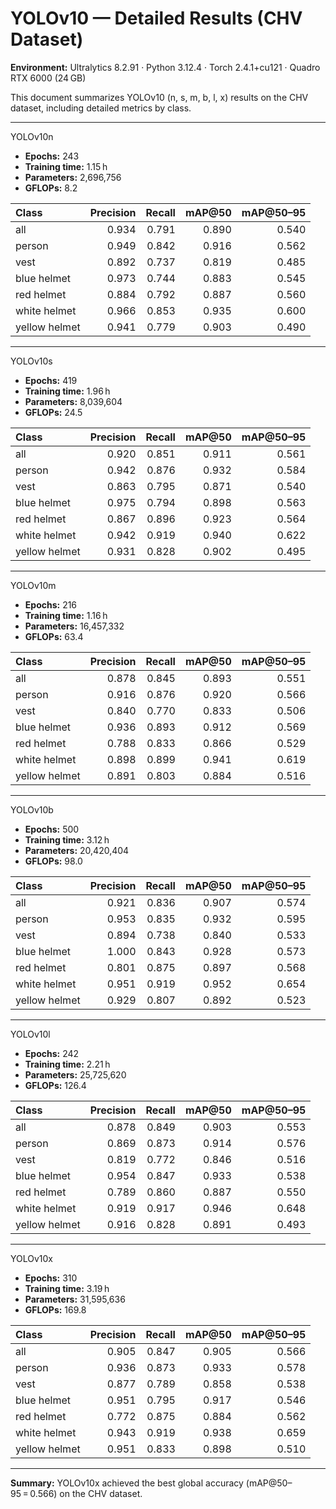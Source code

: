 # YOLOv10 — Detailed Results (CHV Dataset)

**Environment:** Ultralytics 8.2.91 · Python 3.12.4 · Torch 2.4.1+cu121 · Quadro RTX 6000 (24 GB)

This document summarizes YOLOv10 (n, s, m, b, l, x) results on the CHV dataset, including detailed metrics by class.

---

 YOLOv10n
- **Epochs:** 243  
- **Training time:** 1.15 h  
- **Parameters:** 2,696,756  
- **GFLOPs:** 8.2  

| Class | Precision | Recall | mAP@50 | mAP@50–95 |
|:------|-----------:|-------:|-------:|-----------:|
| all | 0.934 | 0.791 | 0.890 | 0.540 |
| person | 0.949 | 0.842 | 0.916 | 0.562 |
| vest | 0.892 | 0.737 | 0.819 | 0.485 |
| blue helmet | 0.973 | 0.744 | 0.883 | 0.545 |
| red helmet | 0.884 | 0.792 | 0.887 | 0.560 |
| white helmet | 0.966 | 0.853 | 0.935 | 0.600 |
| yellow helmet | 0.941 | 0.779 | 0.903 | 0.490 |

---

YOLOv10s
- **Epochs:** 419  
- **Training time:** 1.96 h  
- **Parameters:** 8,039,604  
- **GFLOPs:** 24.5  

| Class | Precision | Recall | mAP@50 | mAP@50–95 |
|:------|-----------:|-------:|-------:|-----------:|
| all | 0.920 | 0.851 | 0.911 | 0.561 |
| person | 0.942 | 0.876 | 0.932 | 0.584 |
| vest | 0.863 | 0.795 | 0.871 | 0.540 |
| blue helmet | 0.975 | 0.794 | 0.898 | 0.563 |
| red helmet | 0.867 | 0.896 | 0.923 | 0.564 |
| white helmet | 0.942 | 0.919 | 0.940 | 0.622 |
| yellow helmet | 0.931 | 0.828 | 0.902 | 0.495 |

---

 YOLOv10m
- **Epochs:** 216  
- **Training time:** 1.16 h  
- **Parameters:** 16,457,332  
- **GFLOPs:** 63.4  

| Class | Precision | Recall | mAP@50 | mAP@50–95 |
|:------|-----------:|-------:|-------:|-----------:|
| all | 0.878 | 0.845 | 0.893 | 0.551 |
| person | 0.916 | 0.876 | 0.920 | 0.566 |
| vest | 0.840 | 0.770 | 0.833 | 0.506 |
| blue helmet | 0.936 | 0.893 | 0.912 | 0.569 |
| red helmet | 0.788 | 0.833 | 0.866 | 0.529 |
| white helmet | 0.898 | 0.899 | 0.941 | 0.619 |
| yellow helmet | 0.891 | 0.803 | 0.884 | 0.516 |

---

YOLOv10b
- **Epochs:** 500  
- **Training time:** 3.12 h  
- **Parameters:** 20,420,404  
- **GFLOPs:** 98.0  

| Class | Precision | Recall | mAP@50 | mAP@50–95 |
|:------|-----------:|-------:|-------:|-----------:|
| all | 0.921 | 0.836 | 0.907 | 0.574 |
| person | 0.953 | 0.835 | 0.932 | 0.595 |
| vest | 0.894 | 0.738 | 0.840 | 0.533 |
| blue helmet | 1.000 | 0.843 | 0.928 | 0.573 |
| red helmet | 0.801 | 0.875 | 0.897 | 0.568 |
| white helmet | 0.951 | 0.919 | 0.952 | 0.654 |
| yellow helmet | 0.929 | 0.807 | 0.892 | 0.523 |

---

YOLOv10l
- **Epochs:** 242  
- **Training time:** 2.21 h  
- **Parameters:** 25,725,620  
- **GFLOPs:** 126.4  

| Class | Precision | Recall | mAP@50 | mAP@50–95 |
|:------|-----------:|-------:|-------:|-----------:|
| all | 0.878 | 0.849 | 0.903 | 0.553 |
| person | 0.869 | 0.873 | 0.914 | 0.576 |
| vest | 0.819 | 0.772 | 0.846 | 0.516 |
| blue helmet | 0.954 | 0.847 | 0.933 | 0.538 |
| red helmet | 0.789 | 0.860 | 0.887 | 0.550 |
| white helmet | 0.919 | 0.917 | 0.946 | 0.648 |
| yellow helmet | 0.916 | 0.828 | 0.891 | 0.493 |

---

 YOLOv10x
- **Epochs:** 310  
- **Training time:** 3.19 h  
- **Parameters:** 31,595,636  
- **GFLOPs:** 169.8  

| Class | Precision | Recall | mAP@50 | mAP@50–95 |
|:------|-----------:|-------:|-------:|-----------:|
| all | 0.905 | 0.847 | 0.905 | 0.566 |
| person | 0.936 | 0.873 | 0.933 | 0.578 |
| vest | 0.877 | 0.789 | 0.858 | 0.538 |
| blue helmet | 0.951 | 0.795 | 0.917 | 0.546 |
| red helmet | 0.772 | 0.875 | 0.884 | 0.562 |
| white helmet | 0.943 | 0.919 | 0.938 | 0.659 |
| yellow helmet | 0.951 | 0.833 | 0.898 | 0.510 |

---

**Summary:** YOLOv10x achieved the best global accuracy (mAP@50–95 = 0.566) on the CHV dataset.
